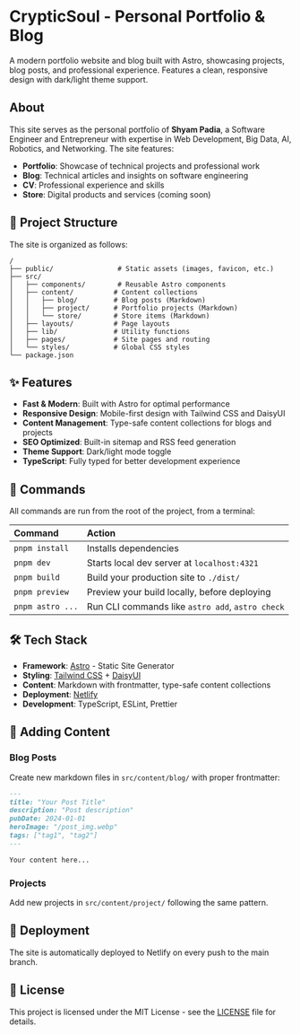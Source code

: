 # CrypticSoul - Personal Portfolio & Blog

A modern portfolio website and blog built with Astro, showcasing projects, blog posts, and professional experience. Features a clean, responsive design with dark/light theme support.

## About

This site serves as the personal portfolio of **Shyam Padia**, a Software Engineer and Entrepreneur with expertise in Web Development, Big Data, AI, Robotics, and Networking. The site features:

- **Portfolio**: Showcase of technical projects and professional work
- **Blog**: Technical articles and insights on software engineering
- **CV**: Professional experience and skills
- **Store**: Digital products and services (coming soon)

## 🚀 Project Structure

The site is organized as follows:

```text
/
├── public/                # Static assets (images, favicon, etc.)
├── src/
│   ├── components/        # Reusable Astro components
│   ├── content/          # Content collections
│   │   ├── blog/         # Blog posts (Markdown)
│   │   ├── project/      # Portfolio projects (Markdown)
│   │   └── store/        # Store items (Markdown)
│   ├── layouts/          # Page layouts
│   ├── lib/              # Utility functions
│   ├── pages/            # Site pages and routing
│   └── styles/           # Global CSS styles
└── package.json
```

## ✨ Features

- **Fast & Modern**: Built with Astro for optimal performance
- **Responsive Design**: Mobile-first design with Tailwind CSS and DaisyUI
- **Content Management**: Type-safe content collections for blogs and projects
- **SEO Optimized**: Built-in sitemap and RSS feed generation
- **Theme Support**: Dark/light mode toggle
- **TypeScript**: Fully typed for better development experience

## 🧞 Commands

All commands are run from the root of the project, from a terminal:

| Command           | Action                                           |
| :---------------- | :----------------------------------------------- |
| `pnpm install`    | Installs dependencies                            |
| `pnpm dev`        | Starts local dev server at `localhost:4321`     |
| `pnpm build`      | Build your production site to `./dist/`         |
| `pnpm preview`    | Preview your build locally, before deploying    |
| `pnpm astro ...`  | Run CLI commands like `astro add`, `astro check`|

## 🛠️ Tech Stack

- **Framework**: [Astro](https://astro.build) - Static Site Generator
- **Styling**: [Tailwind CSS](https://tailwindcss.com) + [DaisyUI](https://daisyui.com)
- **Content**: Markdown with frontmatter, type-safe content collections
- **Deployment**: [Netlify](https://netlify.com)
- **Development**: TypeScript, ESLint, Prettier

## 📝 Adding Content

### Blog Posts
Create new markdown files in `src/content/blog/` with proper frontmatter:

```markdown
---
title: "Your Post Title"
description: "Post description"
pubDate: 2024-01-01
heroImage: "/post_img.webp"
tags: ["tag1", "tag2"]
---

Your content here...
```

### Projects
Add new projects in `src/content/project/` following the same pattern.

## 🚀 Deployment

The site is automatically deployed to Netlify on every push to the main branch.

## 📄 License

This project is licensed under the MIT License - see the [LICENSE](LICENSE) file for details.

